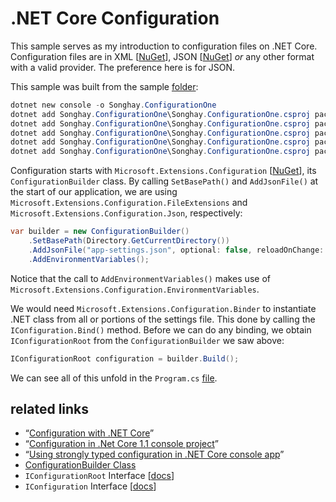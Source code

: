 # .NET Core Configuration

This sample serves as my introduction to configuration files on .NET Core. Configuration files are in XML [[NuGet](https://www.nuget.org/packages/Microsoft.Extensions.Configuration.Xml/)], JSON [[NuGet](https://www.nuget.org/packages/Microsoft.Extensions.Configuration.Json/)] _or_ any other format with a valid provider. The preference here is for JSON.

This sample was built from the sample [folder](../dotnet-console-configuration):

```ps1
dotnet new console -o Songhay.ConfigurationOne
dotnet add Songhay.ConfigurationOne\Songhay.ConfigurationOne.csproj package Microsoft.Extensions.Configuration
dotnet add Songhay.ConfigurationOne\Songhay.ConfigurationOne.csproj package Microsoft.Extensions.Configuration.Binder
dotnet add Songhay.ConfigurationOne\Songhay.ConfigurationOne.csproj package Microsoft.Extensions.Configuration.EnvironmentVariables
dotnet add Songhay.ConfigurationOne\Songhay.ConfigurationOne.csproj package Microsoft.Extensions.Configuration.FileExtensions
dotnet add Songhay.ConfigurationOne\Songhay.ConfigurationOne.csproj package Microsoft.Extensions.Configuration.Json
```

Configuration starts with `Microsoft.Extensions.Configuration` [[NuGet](https://www.nuget.org/packages/Microsoft.Extensions.Configuration/)], its `ConfigurationBuilder` class. By calling `SetBasePath()` and `AddJsonFile()` at the start of our application, we are using `Microsoft.Extensions.Configuration.FileExtensions` and `Microsoft.Extensions.Configuration.Json`, respectively:

```c#
var builder = new ConfigurationBuilder()
    .SetBasePath(Directory.GetCurrentDirectory())
    .AddJsonFile("app-settings.json", optional: false, reloadOnChange: true)
    .AddEnvironmentVariables();
```

Notice that the call to `AddEnvironmentVariables()` makes use of `Microsoft.Extensions.Configuration.EnvironmentVariables`.

We would need `Microsoft.Extensions.Configuration.Binder` to instantiate .NET class from all or portions of the settings file. This done by calling the `IConfiguration.Bind()` method. Before we can do any binding, we obtain `IConfigurationRoot` from the `ConfigurationBuilder` we saw above:

```c#
IConfigurationRoot configuration = builder.Build();
```

We can see all of this unfold in the `Program.cs` [file](./Songhay.ConfigurationOne/Program.cs).

## related links

* “[Configuration with .NET Core](https://csharp.christiannagel.com/2016/08/02/netcoreconfiguration/)”
* “[Configuration in .Net Core 1.1 console project](http://buildsolution.net/configuration-in-net-core-1-1-console-project/)”
* “[Using strongly typed configuration in .NET Core console app](https://blogs.msdn.microsoft.com/fkaduk/2017/02/22/using-strongly-typed-configuration-in-net-core-console-app/)”
* [ConfigurationBuilder Class](https://docs.microsoft.com/en-us/dotnet/api/microsoft.extensions.configuration.configurationbuilder?view=aspnetcore-2.0)
* `IConfigurationRoot` Interface [[docs](https://docs.microsoft.com/en-us/dotnet/api/microsoft.extensions.configuration.iconfigurationroot?view=aspnetcore-2.0)]
* `IConfiguration` Interface [[docs](https://docs.microsoft.com/en-us/dotnet/api/microsoft.extensions.configuration.iconfiguration?view=aspnetcore-2.0)]